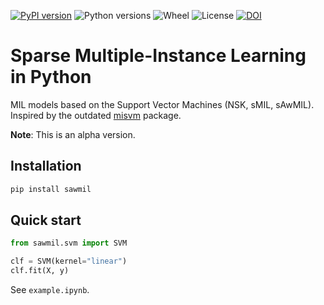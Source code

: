 [![PyPI version](https://img.shields.io/pypi/v/sawmil.svg)](https://pypi.org/project/sawmil/)
![Python versions](https://img.shields.io/pypi/pyversions/sawmil.svg)
![Wheel](https://img.shields.io/pypi/wheel/sawmil.svg)
![License](https://img.shields.io/pypi/l/sawmil.svg)
[![DOI](https://zenodo.org/badge/1046623935.svg)](https://doi.org/10.5281/zenodo.16990499)

# Sparse Multiple-Instance Learning in Python

MIL models based on the Support Vector Machines (NSK, sMIL, sAwMIL).
Inspired by the outdated [misvm](https://github.com/garydoranjr/misvm) package.

**Note**: This is an alpha version.

## Installation

```bash
pip install sawmil
```

## Quick start

```python
from sawmil.svm import SVM

clf = SVM(kernel="linear")
clf.fit(X, y)
```

See `example.ipynb`.

